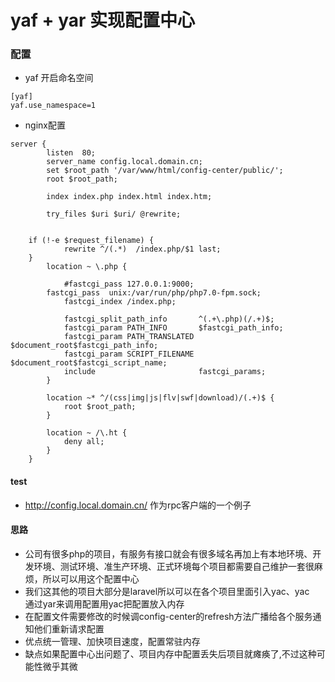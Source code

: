 # yaf + yar 实现配置中心

### 配置

* yaf 开启命名空间
````angular2html
[yaf]
yaf.use_namespace=1
````
* nginx配置
````angular2html
server {  
        listen  80;    
        server_name config.local.domain.cn;    
        set $root_path '/var/www/html/config-center/public/';    
        root $root_path;    
        
        index index.php index.html index.htm;    
        
        try_files $uri $uri/ @rewrite;    
        
        
	if (!-e $request_filename) {
    		rewrite ^/(.*)  /index.php/$1 last;
  	}
        location ~ \.php {    
        
            #fastcgi_pass 127.0.0.1:9000;
	    fastcgi_pass  unix:/var/run/php/php7.0-fpm.sock;    
            fastcgi_index /index.php;    
        
            fastcgi_split_path_info       ^(.+\.php)(/.+)$;    
            fastcgi_param PATH_INFO       $fastcgi_path_info;    
            fastcgi_param PATH_TRANSLATED $document_root$fastcgi_path_info;    
            fastcgi_param SCRIPT_FILENAME $document_root$fastcgi_script_name;    
            include                       fastcgi_params;  
        }    
        
        location ~* ^/(css|img|js|flv|swf|download)/(.+)$ {    
            root $root_path;    
        }    
        
        location ~ /\.ht {    
            deny all;    
        }    
    }  
````

#### test

* http://config.local.domain.cn/ 作为rpc客户端的一个例子

#### 思路
* 公司有很多php的项目，有服务有接口就会有很多域名再加上有本地环境、开发环境、测试环境、准生产环境、正式环境每个项目都需要自己维护一套很麻烦，所以可以用这个配置中心
* 我们这其他的项目大部分是laravel所以可以在各个项目里面引入yac、yac　通过yar来调用配置用yac把配置放入内存
* 在配置文件需要修改的时候调config-center的refresh方法广播给各个服务通知他们重新请求配置
* 优点统一管理、加快项目速度，配置常驻内存
* 缺点如果配置中心出问题了、项目内存中配置丢失后项目就瘫痪了,不过这种可能性微乎其微